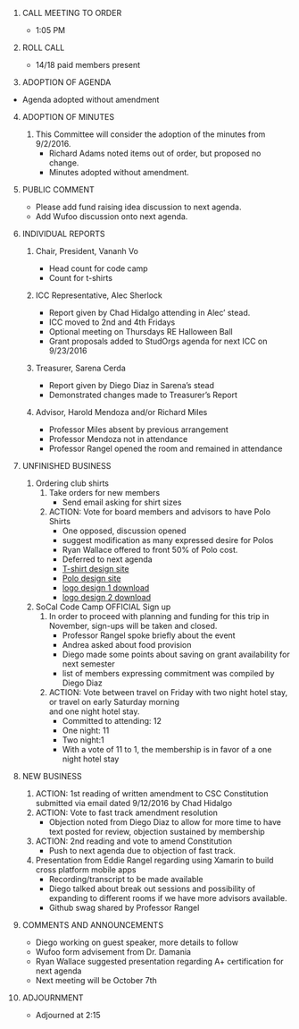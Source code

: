 1.	CALL MEETING TO ORDER
    * 1:05 PM

2.	ROLL CALL
    * 14/18 paid members present

3.	ADOPTION OF AGENDA
   * Agenda adopted without amendment

4.	ADOPTION OF MINUTES

    1.	This Committee will consider the adoption of the minutes from 9/2/2016.
        - Richard Adams noted items out of order, but proposed no change.
        - Minutes adopted without amendment.

5.	PUBLIC COMMENT
    * Please add fund raising idea discussion to next agenda.
    * Add Wufoo discussion onto next agenda.

6.	INDIVIDUAL REPORTS

    1.	Chair, President, Vananh Vo
        - Head count for code camp
        - Count for t-shirts

    2.	ICC Representative, Alec Sherlock
        - Report given by Chad Hidalgo attending in Alec’ stead.
        - ICC moved to 2nd and 4th Fridays
        - Optional meeting on Thursdays RE Halloween Ball
        - Grant proposals added to StudOrgs agenda for next ICC on 9/23/2016

    3.	Treasurer, Sarena Cerda
        - Report given by Diego Diaz in Sarena’s stead
        - Demonstrated changes made to Treasurer’s Report

    4.	Advisor, Harold Mendoza and/or Richard Miles
        - Professor Miles absent by previous arrangement
        - Professor Mendoza not in attendance
        - Professor Rangel opened the room and remained in attendance

7.	UNFINISHED BUSINESS

    1.	Ordering club shirts
        1.	Take orders for new members
            - Send email asking for shirt sizes
        2.	ACTION: Vote for board members and advisors to have Polo Shirts
            - One opposed, discussion opened
            - suggest modification as many expressed desire for Polos
            - Ryan Wallace offered to front 50% of Polo cost.
            - Deferred to next agenda
            - [T-shirt design site](http://www.customink.com/lab)
            - [Polo design site](http://www.customink.com/categories/embroidered-polos/156/styles)
            - [logo design 1 download](https://drive.google.com/file/d/0B39ozvkKKKxESDh5V3BiN3FlQTA/view?usp=sharing)
            - [logo design 2 download](https://drive.google.com/file/d/0B39ozvkKKKxEUTVfWFFpNVVhRHM/view?usp=sharing)
    2.	SoCal Code Camp OFFICIAL Sign up
        1.	In order to proceed with planning and funding for this trip in November, sign-ups will be taken and closed.
            - Professor Rangel spoke briefly about the event
            - Andrea asked about food provision
            - Diego made some points about saving on grant availability for next semester
            - list of members expressing commitment was compiled by Diego Diaz
        2.	ACTION: Vote between travel on Friday with two night hotel stay, or travel on early Saturday morning   
        and one night hotel stay.
            - Committed to attending: 12
            - One night: 11
            - Two night:1
            - With a vote of 11 to 1, the membership is in favor of a one night hotel stay

8.	NEW BUSINESS

    1.	ACTION: 1st reading of written amendment to CSC Constitution submitted via email dated 9/12/2016 by Chad Hidalgo
    2.	ACTION: Vote to fast track amendment resolution
        - Objection noted from Diego Diaz to allow for more time to have text posted for review, objection sustained by membership
    3.	ACTION: 2nd reading and vote to amend Constitution
        - Push to next agenda due to objection of fast track.
    4.	Presentation from Eddie Rangel regarding using Xamarin to build cross platform mobile apps  
        - Recording/transcript to be made available
        - Diego talked about break out sessions and possibility of expanding to different rooms if we have more advisors available.
        - Github swag shared by Professor Rangel

9.	COMMENTS AND ANNOUNCEMENTS
    * Diego working on guest speaker, more details to follow
    * Wufoo form advisement from Dr. Damania
    * Ryan Wallace suggested presentation regarding A+ certification for next agenda
    * Next meeting will be October 7th

10. ADJOURNMENT
    * Adjourned at 2:15
